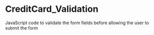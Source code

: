 # CreditCard_Validation
JavaScript code to validate the form fields before allowing the user to submit the form
